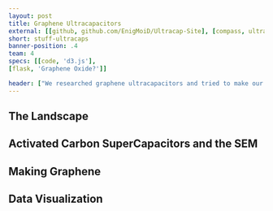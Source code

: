 ```yaml
---
layout: post
title: Graphene Ultracapacitors
external: [[github, github.com/EnigMoiD/Ultracap-Site], [compass, ultracapacitors.herokuapp.com]]
short: stuff-ultracaps
banner-position: .4
team: 4
specs: [[code, 'd3.js'],
[flask, 'Graphene Oxide?']]

header: ["We researched graphene ultracapacitors and tried to make our own graphene.","We also compared graphene ultracapacitors to different forms of energy storage, and tried to imagine a future powered by small, light, instantly-charging batteries. We also looked at current-technology supercapacitors with an SEM to see how they deteriorated over a lifetime of use."]
---
```


## The Landscape

## Activated Carbon SuperCapacitors and the SEM

## Making Graphene

## Data Visualization
